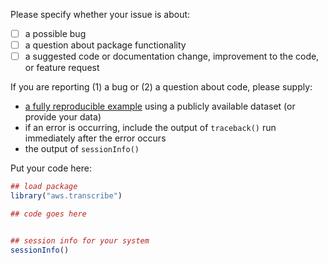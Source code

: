 Please specify whether your issue is about:

 - [ ] a possible bug
 - [ ] a question about package functionality
 - [ ] a suggested code or documentation change, improvement to the code, or feature request

If you are reporting (1) a bug or (2) a question about code, please supply:

 - [a fully reproducible example](http://stackoverflow.com/questions/5963269/how-to-make-a-great-r-reproducible-example) using a publicly available dataset (or provide your data)
 - if an error is occurring, include the output of `traceback()` run immediately after the error occurs
 - the output of `sessionInfo()`

Put your code here:

```R
## load package
library("aws.transcribe")

## code goes here


## session info for your system
sessionInfo()
```

